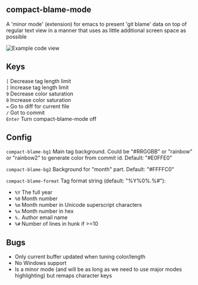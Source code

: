 compact-blame-mode
---

A 'minor mode' (extension) for emacs to present 'git blame' data on
top of regular text view in a manner that uses as little additional
screen space as possible

![Example code view](https://gv.github.io/stuff/images/includes.png)

Keys
---

`[` Decrease tag length limit  
`]` Increase tag length limit  
`9` Decrease color saturation  
`0` Increase color saturation  
`=` Go to diff for current file  
`/` Got to commit  
`Enter` Turn compact-blame-mode off

Config
---

`compact-blame-bg1` Main tag background. Could be "#RRGGBB" or
"rainbow" or "rainbow2" to generate color from commit id. Default: "#E0FFE0"

`compact-blame-bg2` Background for "month" part. Default: "#FFFFC0"  

`compact-blame-format` Tag format string (default: "%Y%0%.%#"):  
  - `%Y` The full year  
  - `%0` Month number  
  - `%m` Month number in Unicode superscript characters  
  - `%x` Month number in hex  
  - `%.` Author email name  
  - `%#` Number of lines in hunk if >=10  

Bugs
---

- Only current buffer updated when tuning color/length
- No Windows support
- Is a minor mode (and will be as long as we need to use major modes
  highlighting) but remaps character keys
